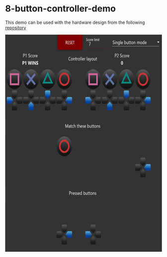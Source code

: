 # 8-button-controller-demo

This demo can be used with the hardware design from the following [repository](https://github.com/HaroldPetersInskipp/ESP8266-NodeMCU-8-Button-WebSocket-Controller)

<img alt="screenshot" height="700px" src="demo.png" />

